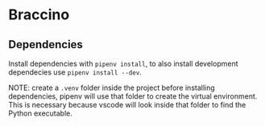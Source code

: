 # Braccino

## Dependencies

Install dependencies with `pipenv install`,
to also install development dependecies use `pipenv install --dev`.

NOTE: create a `.venv` folder inside the project before installing dependencies,
pipenv will use that folder to create the virtual environment.
This is necessary because vscode will look inside that folder to find the Python executable.
